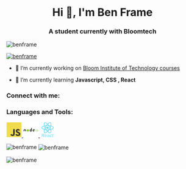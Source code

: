 <h1 align="center">Hi 👋, I'm Ben Frame</h1>
<h3 align="center">A student currently with Bloomtech</h3>

<p align="left"> <img src="https://komarev.com/ghpvc/?username=benframe&label=Profile%20views&color=0e75b6&style=flat" alt="benframe" /> </p>

<p align="left"> <a href="https://github.com/ryo-ma/github-profile-trophy"><img src="https://github-profile-trophy.vercel.app/?username=benframe" alt="benframe" /></a> </p>

- 🔭 I’m currently working on [Bloom Institute of Technology courses](bloomtech.com)

- 🌱 I’m currently learning **Javascript, CSS , React**

<h3 align="left">Connect with me:</h3>
<p align="left">
</p>

<h3 align="left">Languages and Tools:</h3>
<p align="left"> <a href="https://developer.mozilla.org/en-US/docs/Web/JavaScript" target="_blank" rel="noreferrer"> <img src="https://raw.githubusercontent.com/devicons/devicon/master/icons/javascript/javascript-original.svg" alt="javascript" width="40" height="40"/> </a> <a href="https://nodejs.org" target="_blank" rel="noreferrer"> <img src="https://raw.githubusercontent.com/devicons/devicon/master/icons/nodejs/nodejs-original-wordmark.svg" alt="nodejs" width="40" height="40"/> </a> <a href="https://reactjs.org/" target="_blank" rel="noreferrer"> <img src="https://raw.githubusercontent.com/devicons/devicon/master/icons/react/react-original-wordmark.svg" alt="react" width="40" height="40"/> </a> </p>

<p><img align="left" src="https://github-readme-stats.vercel.app/api/top-langs?username=benframe&show_icons=true&locale=en&layout=compact" alt="benframe" /></p>

<p>&nbsp;<img align="center" src="https://github-readme-stats.vercel.app/api?username=benframe&show_icons=true&locale=en" alt="benframe" /></p>

<p><img align="center" src="https://github-readme-streak-stats.herokuapp.com/?user=benframe&" alt="benframe" /></p>
